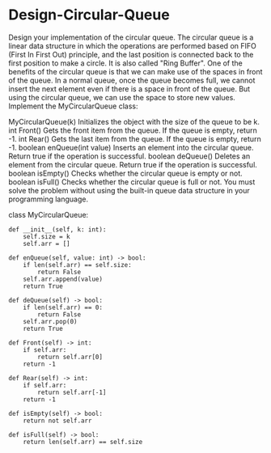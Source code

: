 # Design-Circular-Queue

Design your implementation of the circular queue. The circular queue is a linear data structure in which the operations are performed based on FIFO (First In First Out) principle, and the last position is connected back to the first position to make a circle. It is also called "Ring Buffer".
One of the benefits of the circular queue is that we can make use of the spaces in front of the queue. In a normal queue, once the queue becomes full, we cannot insert the next element even if there is a space in front of the queue. But using the circular queue, we can use the space to store new values.
Implement the MyCircularQueue class:

MyCircularQueue(k) Initializes the object with the size of the queue to be k.
int Front() Gets the front item from the queue. If the queue is empty, return -1.
int Rear() Gets the last item from the queue. If the queue is empty, return -1.
boolean enQueue(int value) Inserts an element into the circular queue. Return true if the operation is successful.
boolean deQueue() Deletes an element from the circular queue. Return true if the operation is successful.
boolean isEmpty() Checks whether the circular queue is empty or not.
boolean isFull() Checks whether the circular queue is full or not.
You must solve the problem without using the built-in queue data structure in your programming language. 

class MyCircularQueue:

    def __init__(self, k: int):
        self.size = k
        self.arr = []

    def enQueue(self, value: int) -> bool:
        if len(self.arr) == self.size:
            return False
        self.arr.append(value)
        return True

    def deQueue(self) -> bool:
        if len(self.arr) == 0:
            return False
        self.arr.pop(0)
        return True

    def Front(self) -> int:
        if self.arr:
            return self.arr[0]
        return -1

    def Rear(self) -> int:
        if self.arr:
            return self.arr[-1]
        return -1

    def isEmpty(self) -> bool:
        return not self.arr

    def isFull(self) -> bool:
        return len(self.arr) == self.size

